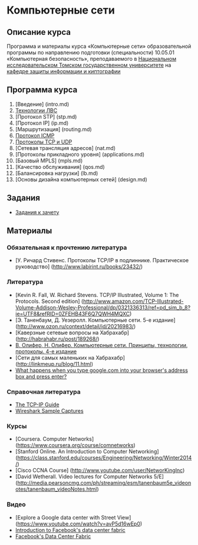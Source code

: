 # Компьютерные сети

## Описание курса

Программа и материалы курса «Компьютерные сети»
образовательной программы по направлению подготовки (специальности)
10.05.01 «Компьютерная безопасность», преподаваемого в [Национальном исследовательском Томском государственном университете](http://www.tsu.ru) на [кафедре защиты информации и киптографии](http://isc.tsu.ru)

## Программа курса

1. [Введение] (intro.md)
2. [Технологии ЛВС](lan.md)
3. [Протокол STP] (stp.md)
4. [Протокол IP] (ip.md)
5. [Маршрутизация] (routing.md)
6. [Протокол ICMP](icmp.md)
7. [Протоколы TCP и UDP](tcp_udp.md)
8. [Сетевая трансляция адресов] (nat.md)
9. [Протоколы прикладного уровня] (applications.md)
10. [Базовый MPLS] (mpls.md)
11. [Качество обслуживания] (qos.md)
12. [Балансировка нагрузки] (lb.md)
13. [Основы дизайна компьютерных сетей] (design.md)

## Задания
* [Задания к зачету](assignments.md)

## Материалы

### Обязательная к прочтению литература
* [У. Ричард Стивенс. Протоколы TCP/IP в подлиннике. Практическое руководство] (http://www.labirint.ru/books/23432/) 

### Литература
* [Kevin R. Fall, W. Richard Stevens. TCP/IP Illustrated, Volume 1: The Protocols. Second edition] (http://www.amazon.com/TCP-Illustrated-Volume-Addison-Wesley-Professional/dp/0321336313/ref=pd_sim_b_8?ie=UTF8&refRID=0ZFEHB43F6Q7QWH4MQXC)
* [Э. Таненбаум, Д. Уезеролл. Компьютерные сети. 5-е издание] (http://www.ozon.ru/context/detail/id/20216983/)
* [Каверзные сетевые вопросы на Хабрахабр] (http://habrahabr.ru/post/189268/)
* [В. Олифер, Н. Олифер. Компьютерные сети. Принципы, технологии, протоколы. 4-е издание](http://www.ozon.ru/context/detail/id/20217199/)
* [Сети для самых маленьких на Хабрахабр] (http://linkmeup.ru/blog/11.html)
* [What happens when you type google.com into your browser's address box and press enter?](https://github.com/alex/what-happens-when)

### Справочная литература
* [The TCP-IP Guide](http://www.tcpipguide.com/)
* [Wireshark Sample Captures](http://wiki.wireshark.org/SampleCaptures)

### Курсы
* [Coursera. Computer Networks] (https://www.coursera.org/course/comnetworks)
* [Stanford Online. An Introduction to Computer Networking] (https://class.stanford.edu/courses/Engineering/Networking/Winter2014/)
* [Cisco CCNA Course] (http://www.youtube.com/user/NetworKingInc)
* [David Wetherall. Video lectures for Computer Networks 5/E] (http://media.pearsoncmg.com/ph/streaming/esm/tanenbaum5e_videonotes/tanenbaum_videoNotes.html)

### Видео
* [Explore a Google data center with Street View] (https://www.youtube.com/watch?v=avP5d16wEp0)
* [Introduction to Facebook's data center fabric](https://www.youtube.com/watch?v=mLEawo6OzFM)
* [Facebook's Data Center Fabric](https://www.youtube.com/watch?v=kcI3fGEait0)
